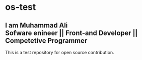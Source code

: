 # os-test
I am **Muhammad Ali**  
Sofware enineer || Front-and Developer || Competetive Programmer
---
This is a test repository for open source contribution.
